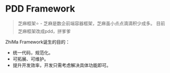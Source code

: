# PDD Framework

> 芝麻框架⭐ - 芝麻是数企前端容器框架，芝麻虽小点点滴滴积少成多。
> 目前芝麻框架改成pdd，拼爹爹

ZhiMa Framework诞生的目的：

- 统一代码，规范化。
- 可拓展、可维护。
- 提升开发效率，开发只需考虑解决具体功能即可。


